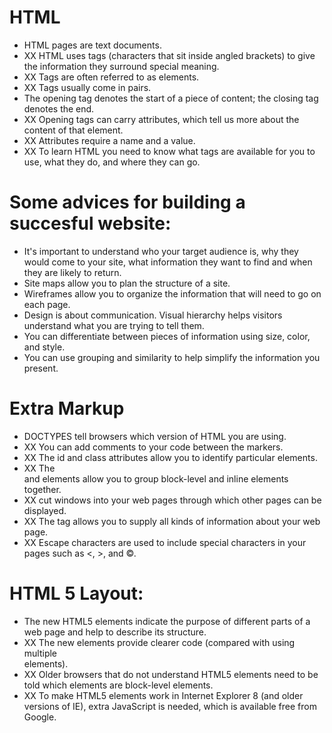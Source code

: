 # HTML

* HTML pages are text documents. 
* XX HTML uses tags (characters that sit inside angled brackets) to give the information they surround special meaning.
* XX Tags are often referred to as elements.
* XX Tags usually come in pairs.
* The opening tag denotes the start of a piece of content; the closing tag denotes the end.
* XX Opening tags can carry attributes, which tell us more about the content of that element.
* XX Attributes require a name and a value.
* XX To learn HTML you need to know what tags are available for you to use, what they do, and where they can go.

# Some advices for building a succesful website:

* It's important to understand who your target audience is, why they would come to your site, what information they want to find and when they are likely to return.
* Site maps allow you to plan the structure of a site. 
* Wireframes allow you to organize the information that will need to go on each page. 
* Design is about communication. Visual hierarchy helps visitors understand what you are trying to tell them. 
* You can differentiate between pieces of information using size, color, and style. 
* You can use grouping and similarity to help simplify the information you present.

# Extra Markup

* DOCTYPES tell browsers which version of HTML you are using.
* XX You can add comments to your code between the <!-- and --> markers.
* XX The id and class attributes allow you to identify particular elements.
* XX The <div> and <span> elements allow you to group block-level and inline elements together.
* XX <iframes> cut windows into your web pages through which other pages can be displayed.
* XX The <meta> tag allows you to supply all kinds of information about your web page.
* XX Escape characters are used to include special characters in your pages such as <, >, and ©.

# HTML 5 Layout:

* The new HTML5 elements indicate the purpose of different parts of a web page and help to describe its structure.
* XX The new elements provide clearer code (compared with using multiple <div> elements).
* XX Older browsers that do not understand HTML5 elements need to be told which elements are block-level elements.
* XX To make HTML5 elements work in Internet Explorer 8 (and older versions of IE), extra JavaScript is needed, which is available free from Google.



